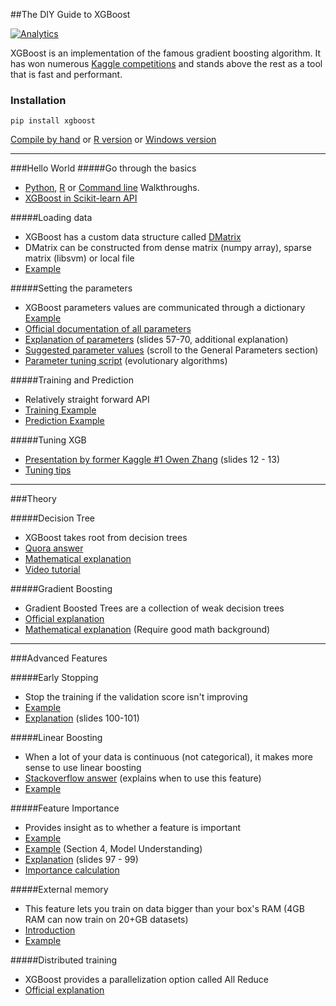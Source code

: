 ##The DIY Guide to XGBoost

[![Analytics](https://ga-beacon.appspot.com/UA-61611403-2/jxieeducation/xgboost?pixel)](https://github.com/igrigorik/ga-beacon)


XGBoost is an implementation of the famous gradient boosting algorithm. It has won numerous [Kaggle competitions](https://twitter.com/sedielem/status/601707990819962880) and stands above the rest as a tool that is fast and performant. 

### Installation
```
pip install xgboost
```
[Compile by hand](https://github.com/dmlc/xgboost/blob/master/doc/python/python_intro.md#install-xgboost) or [R version](https://www.r-project.org/nosvn/pandoc/xgboost.html) or [Windows version](https://xgboost.readthedocs.org/en/latest/build.html#building-on-windows)

----------

###Hello World
#####Go through the basics
* [Python](https://xgboost.readthedocs.org/en/latest/python/python_intro.html), [R](https://xgboost.readthedocs.org/en/latest/R-package/xgboostPresentation.html) or [Command line](https://github.com/dmlc/xgboost/blob/master/demo/binary_classification/README.md) Walkthroughs.
* [XGBoost in Scikit-learn API](https://github.com/dmlc/xgboost/blob/master/demo/guide-python/sklearn_examples.py#L24)

#####Loading data
* XGBoost has a custom data structure called [DMatrix](http://rpackages.ianhowson.com/cran/xgboost/man/xgb.DMatrix.html)
* DMatrix can be constructed from dense matrix (numpy array), sparse matrix (libsvm) or local file
* [Example](https://github.com/dmlc/xgboost/blob/master/doc/python/python_intro.md#data-interface)


#####Setting the parameters 
* XGBoost parameters values are communicated through a dictionary [Example](https://github.com/dmlc/xgboost/blob/master/doc/python/python_intro.md#setting-parameters) 
* [Official documentation of all parameters](http://xgboost.readthedocs.org/en/latest/parameter.html#parameters-for-tree-booster)
* [Explanation of parameters](http://www.slideshare.net/ShangxuanZhang/kaggle-winning-solution-xgboost-algorithm-let-us-learn-from-its-author/57) (slides 57-70, additional explanation)
* [Suggested parameter values](http://www.analyticsvidhya.com/blog/2016/03/complete-guide-parameter-tuning-xgboost-with-codes-python/) (scroll to the General Parameters section) 
* [Parameter tuning script](https://www.kaggle.com/vinhnguyen/rossmann-store-sales/evolutionary-algorithms-for-param-tuning/run/95364) (evolutionary algorithms)

#####Training and Prediction 
* Relatively straight forward API
* [Training Example](http://xgboost.readthedocs.org/en/latest/python/python_intro.html#training)
* [Prediction Example](http://xgboost.readthedocs.org/en/latest/python/python_intro.html#prediction)

#####Tuning XGB
* [Presentation by former Kaggle #1 Owen Zhang](http://www.slideshare.net/odsc/owen-zhangopen-sourcetoolsanddscompetitions1/12) (slides 12 - 13)
* [Tuning tips](http://xgboost.readthedocs.org/en/latest/param_tuning.html)

----------


###Theory

#####Decision Tree
* XGBoost takes root from decision trees
* [Quora answer](https://www.quora.com/What-is-an-intuitive-explanation-of-a-decision-tree)
* [Mathematical explanation](https://www.cs.cmu.edu/afs/cs/academic/class/15381-s07/www/slides/041007decisionTrees1.pdf)
* [Video tutorial](https://www.youtube.com/watch?v=a5yWr1hr6QY)


#####Gradient Boosting
* Gradient Boosted Trees are a collection of weak decision trees
* [Official explanation](http://xgboost.readthedocs.org/en/latest/model.html)
* [Mathematical explanation](https://chaoticsenses.wordpress.com/2015/09/20/xgboost-a-macroscopic-anatomy/) (Require good math background)


----------


###Advanced Features

#####Early Stopping
* Stop the training if the validation score isn't improving
* [Example](http://xgboost.readthedocs.org/en/latest/python/python_intro.html#early-stopping)
* [Explanation](http://www.slideshare.net/ShangxuanZhang/kaggle-winning-solution-xgboost-algorithm-let-us-learn-from-its-author) (slides 100-101)

#####Linear Boosting
* When a lot of your data is continuous (not categorical), it makes more sense to use linear boosting
* [Stackoverflow answer](http://datascience.stackexchange.com/questions/9483/xgboost-linear-regression-output-incorrect) (explains when to use this feature)
* [Example](http://xgboost.readthedocs.org/en/latest/R-package/xgboostPresentation.html?highlight=linear#linear-boosting)

#####Feature Importance
* Provides insight as to whether a feature is important
* [Example](http://xgboost.readthedocs.org/en/latest/python/python_intro.html#plotting)
* [Example](https://www.kaggle.com/tqchen/otto-group-product-classification-challenge/understanding-xgboost-model-on-otto-data/notebook) (Section 4, Model Understanding)
* [Explanation](http://www.slideshare.net/ShangxuanZhang/kaggle-winning-solution-xgboost-algorithm-let-us-learn-from-its-author\97) (slides 97 - 99)
* [Importance calculation](https://www.kaggle.com/mmueller/liberty-mutual-group-property-inspection-prediction/xgb-feature-importance-python/code) 

#####External memory 
* This feature lets you train on data bigger than your box's RAM (4GB RAM can now train on 20+GB datasets)
* [Introduction](https://github.com/dmlc/xgboost/blob/master/doc/external_memory.md)
* [Example](https://github.com/tqchen/xgboost/blob/master/demo/guide-python/external_memory.py)

#####Distributed training
* XGBoost provides a parallelization option called All Reduce
* [Official explanation](http://xgboost.readthedocs.org/en/latest/tutorial/aws_yarn.html)
